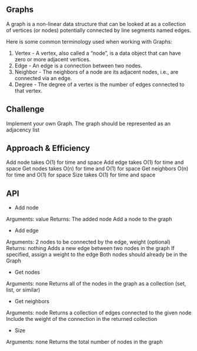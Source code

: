 ## Graphs
A graph is a non-linear data structure that can be looked at as a collection of vertices (or nodes) potentially connected by line segments named edges.

Here is some common terminology used when working with Graphs:

1. Vertex - A vertex, also called a “node”, is a data object that can have zero or more adjacent vertices.
2. Edge - An edge is a connection between two nodes.
3. Neighbor - The neighbors of a node are its adjacent nodes, i.e., are connected via an edge.
4. Degree - The degree of a vertex is the number of edges connected to that vertex.

## Challenge
Implement your own Graph. The graph should be represented as an adjacency list

## Approach & Efficiency
Add node takes O(1) for time and space
Add edge takes O(1) for time and space
Get nodes takes O(n) for time and O(1) for space
Get neighbors O(n) for time and O(1) for space
Size takes O(1) for time and space
## API
- Add node

Arguments: value
Returns: The added node
Add a node to the graph

- Add edge

Arguments: 2 nodes to be connected by the edge, weight (optional)
Returns: nothing
Adds a new edge between two nodes in the graph
If specified, assign a weight to the edge
Both nodes should already be in the Graph

- Get nodes

Arguments: none
Returns all of the nodes in the graph as a collection (set, list, or similar)

- Get neighbors

Arguments: node
Returns a collection of edges connected to the given node
Include the weight of the connection in the returned collection

- Size

Arguments: none
Returns the total number of nodes in the graph